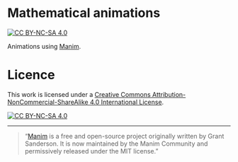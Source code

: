# Mathematical animations

[![CC BY-NC-SA 4.0][cc-by-nc-sa-shield]][cc-by-nc-sa]

Animations using [Manim](https://www.manim.community/).

# Licence

This work is licensed under a
[Creative Commons Attribution-NonCommercial-ShareAlike 4.0 International License][cc-by-nc-sa].

[![CC BY-NC-SA 4.0][cc-by-nc-sa-image]][cc-by-nc-sa]

[cc-by-nc-sa]: http://creativecommons.org/licenses/by-nc-sa/4.0/
[cc-by-nc-sa-image]: https://licensebuttons.net/l/by-nc-sa/4.0/88x31.png
[cc-by-nc-sa-shield]: https://img.shields.io/badge/License-CC%20BY--NC--SA%204.0-lightgrey.svg

***

> “[Manim](https://www.manim.community/) is a free and open-source project originally written by Grant Sanderson. It is now maintained by the Manim Community and permissively released under the MIT license.”
